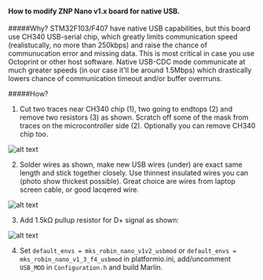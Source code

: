 #### How to modify ZNP Nano v1.x board for native USB.

#####Why?
STM32F103/F407 have native USB capabilities, but this board use CH340 USB-serial chip, which greatly limits communication speed (realistucally, no more than 250kbps) and raise the chance of communucation error and missing data. This is most critical in case you use Octoprint or other host software. Native USB-CDC mode communicate at much greater speeds (in our case it'll be around 1.5Mbps) which drastically lowers chance of communication timeout and/or buffer overrruns.

#####How?
1. Cut two traces near CH340 chip (1), two going to endtops (2) and remove two resistors (3) as shown. Scratch off some of the mask from traces on the microcontroller side (2). Optionally you can remove CH340 chip too.

![alt text](/images/1cut.jpg)

2. Solder wires as shown, make new USB wires (under) are exact same length and stick together closely. Use thinnest insulated wires you can (photo show thickest possible). Great choice are wires from laptop screen cable, or good lacqered wire.

![alt text](/images/2wire.jpg)

3. Add 1.5kΩ pullup resistor for D+ signal as shown:

![alt text](/images/3pullup.jpg)

4. Set `default_envs = mks_robin_nano_v1v2_usbmod` or `default_envs = mks_robin_nano_v1_3_f4_usbmod` in platformio.ini, add/uncomment `USB_MOD` in `Configuration.h` and build Marlin.
